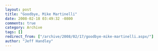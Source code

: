 ```yaml
---
layout: post
title: "Goodbye, Mike Martinelli"
date: 2008-02-18 03:49:32 -0800
comments: true
category: Archive
tags: []
redirect_from: ["/archive/2008/02/17/goodbye-mike-martinelli.aspx/"]
author: "Jeff Handley"
---
```


